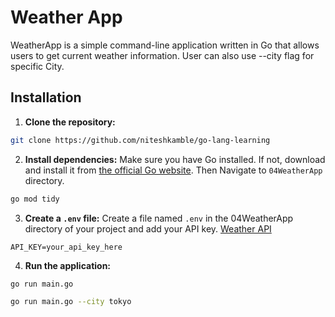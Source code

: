 # Weather App

WeatherApp is a simple command-line application written in Go that allows users to get current weather information. User can also use --city flag for specific City.

## Installation 
1. **Clone the repository:**
```sh
git clone https://github.com/niteshkamble/go-lang-learning
```
2. **Install dependencies:**
Make sure you have Go installed. If not, download and install it from [the official Go website](https://golang.org/dl/). Then Navigate to `04WeatherApp` directory.

```sh
go mod tidy
```

3. **Create a `.env` file:**
Create a file named `.env` in the 04WeatherApp directory of your project and add your API key. [Weather API](https://www.weatherapi.com/)

```plaintext
API_KEY=your_api_key_here
```

4. **Run the application:**

```sh
go run main.go
```
```sh
go run main.go --city tokyo
```
